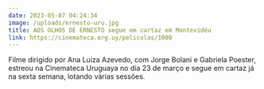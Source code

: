 ```yaml
---
date: 2023-05-07 04:24:34
image: /uploads/ernesto-uru.jpg
title: AOS OLHOS DE ERNESTO segue em cartaz em Montevidéu
link: https://cinemateca.org.uy/peliculas/1000
---
```

Filme dirigido por Ana Luiza Azevedo, com Jorge Bolani e Gabriela Poester, estreou na Cinemateca Uruguaya no dia 23 de março e segue em cartaz já na sexta semana, lotando várias sessões.